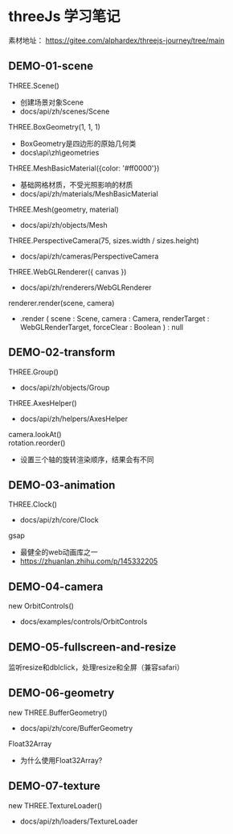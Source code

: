 # threeJs 学习笔记

素材地址：
https://gitee.com/alphardex/threejs-journey/tree/main
## DEMO-01-scene
THREE.Scene()  
  * 创建场景对象Scene  
  * docs/api/zh/scenes/Scene  
  
THREE.BoxGeometry(1, 1, 1)  
  * BoxGeometry是四边形的原始几何类  
  * docs\api\zh\geometries  
  
THREE.MeshBasicMaterial({color: '#ff0000'})  
  * 基础网格材质，不受光照影响的材质  
  * docs/api/zh/materials/MeshBasicMaterial  
  
THREE.Mesh(geometry, material)  
  * docs/api/zh/objects/Mesh  
  
THREE.PerspectiveCamera(75, sizes.width / sizes.height)  
  * docs/api/zh/cameras/PerspectiveCamera  
  
THREE.WebGLRenderer({ canvas })  
  * docs/api/zh/renderers/WebGLRenderer  
  
renderer.render(scene, camera)  
  * .render ( scene : Scene, camera : Camera, renderTarget : WebGLRenderTarget, forceClear : Boolean ) : null
## DEMO-02-transform
THREE.Group()  
  * docs/api/zh/objects/Group  
  
THREE.AxesHelper()  
  * docs/api/zh/helpers/AxesHelper  
  
camera.lookAt()  
rotation.reorder()  
  * 设置三个轴的旋转渲染顺序，结果会有不同  

## DEMO-03-animation  
THREE.Clock()  
  * docs/api/zh/core/Clock  
  
gsap  
  * 最健全的web动画库之一  
  * https://zhuanlan.zhihu.com/p/145332205  

## DEMO-04-camera  
new OrbitControls()  
  * docs/examples/controls/OrbitControls  

## DEMO-05-fullscreen-and-resize
监听resize和dblclick，处理resize和全屏（兼容safari）  

## DEMO-06-geometry  
new THREE.BufferGeometry()  
  * docs/api/zh/core/BufferGeometry  

Float32Array  
  * 为什么使用Float32Array?  

## DEMO-07-texture  
new THREE.TextureLoader()
  * docs/api/zh/loaders/TextureLoader